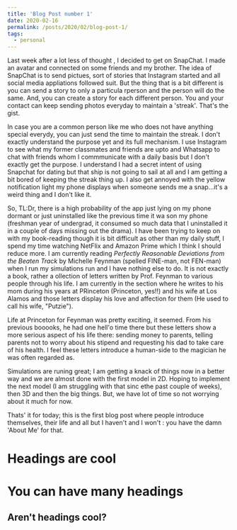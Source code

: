 ```yaml
---
title: 'Blog Post number 1'
date: 2020-02-16
permalink: /posts/2020/02/blog-post-1/
tags:
  - personal
---
```


Last week after a lot less of thought , I decided to get on SnapChat. I made an avatar and connected on some friends and my brother. The idea of SnapChat is to send pictues, sort of stories that Instagram started and all social media appliations followed suit. But the thing that is a bit different is you can send a story to only a particula rperson and the person will do the same. And, you can create a story for each different person. You and your contact can keep sending photos everyday to maintain a 'streak'. That's the gist.

In case you are a common person like me who does not have anything special everydy, you can just send the time to maintain the streak. I don't exactly understand the purpose yet and its full mechanism. I use Instagram to see what my former classmates and friends are upto and Whatsapp to chat with friends whom I commmunicate with a daily basis but I don't exactly get the purpose. I understand I had a secret intent of using Snapchat for dating but that ship is not going to sail at all and I am getting a bit bored of keeping the streak thing up.
I also get annoyed with the yellow notification light my phone displays when someone sends me a snap...it's a weird thing and I don't like it.

So, TL:Dr, there is a high probability of the app just lying on my phone dormant or just uninstalled like the previous time it wa son my phone (freshman year of undergrad, it consumed so much data that I uninstalled it in a couple of days missing out the drama).
I have been trying to keep on with my book-reading though it is bit difficult as other than my daily stuff, I spend my time watching NetFlix and Amazon Prime which I think I should reduce more. I am currently reading *Perfectly Reasonable Deviations from the Beaten Track* by Michelle Feynman (spelled FINE-man, not FEN-man) when I run my simulations run and I have nothing else to do. It is not exactly a book, rather a ollection of letters written by Prof. Feynman to various people through his life. I am currently in the section where he writes to his mom during his years at PRinceton (Princeton, yes!!) and his wife at Los Alamos and those letters display his love and affection for them (He used to call his wife, "Putzie"). 

Life at Princeton for Feynman was pretty exciting, it seemed. From his previous booooks, he had one hell'o time there but these letters show a more serious aspect of his life there: sending money to parents, telling parents not to worry about his stipend and requesting his dad to take care of his health. I feel these letters introduce a human-side to the magician he was often regarded as. 

Simulations are runing great; I am getting a knack of things now in a better way and we are almost done with the first model in 2D. Hoping to implement the next model (I am struggling with that sinc ethe past couple of weeks), then 3D and then the big things. But, we have lot of time so not worrying about it much for now.

Thats' it for today; this is the first blog post where people introduce themselves, their life and all but I haven't and I won't : you have the damn 'About Me'  for that. 


Headings are cool
======

You can have many headings
======

Aren't headings cool?
------

